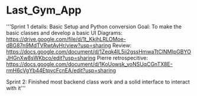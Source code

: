 # Last_Gym_App

'''Sprint 1 details: Basic Setup and Python conversion
Goal: To make the basic classes and develop a basic UI
Diagrams: https://drive.google.com/file/d/1t_KkjhLRLOMoe-dBG87n9MdTVRwtAyHr/view?usp=sharing
Review: https://docs.google.com/document/d/1Zeqk4lL5ii2gssHmwaTtClNMIpGBYOJHGnXw8sWKbco/edit?usp=sharing
Pierre retrospecitive: https://docs.google.com/document/d/1KoUowsk_voNSUqCGnTX8E-rmH6cVgYb44EtpvcFcnEA/edit?usp=sharing


Sprint 2: Finished most backend class work and a solid interface to interact with it'''
